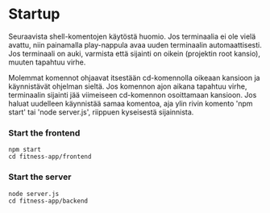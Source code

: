 # Startup
Seuraavista shell-komentojen käytöstä huomio. Jos terminaalia ei ole vielä avattu, niin painamalla play-nappula avaa uuden terminaalin automaattisesti.
Jos terminaali on auki, varmista että sijainti on oikein (projektin root kansio), muuten tapahtuu virhe.

Molemmat komennot ohjaavat itsestään cd-komennolla oikeaan kansioon ja käynnistävät ohjelman sieltä. Jos komennon ajon aikana tapahtuu virhe, terminaalin sijainti jää viimeiseen cd-komennon osoittamaan kansioon. Jos haluat uudelleen käynnistää samaa komentoa, aja ylin rivin komento 'npm start' tai 'node server.js', riippuen kyseisestä sijainnista.

### Start the frontend
```shell
npm start
cd fitness-app/frontend
```

### Start the server
```shell
node server.js
cd fitness-app/backend
```
